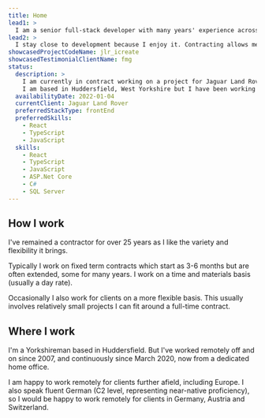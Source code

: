 ```yaml
---
title: Home
lead1: >
  I am a senior full-stack developer with many years' experience across a range of sectors. I work now primarily with React  and the Microsoft .Net stack. Since discovering React I've come to prefer front end work.
lead2: >
  I stay close to development because I enjoy it. Contracting allows me to keep learning and adopting technology as it improves. But I also help with architectural decisions, analyse, design, mentor, write tests, and regularly run meetings and customer demos. My long experience as a contractor means I can adapt to a team quickly and start adding value early on.
showcasedProjectCodeName: jlr_icreate 
showcasedTestimonialClientName: fmg
status:
  description: >
    I am currently in contract working on a project for Jaguar Land Rover until the end of the year.
    I am based in Huddersfield, West Yorkshire but I have been working remotely since March 2020 and prefer this where possible.
  availabilityDate: 2022-01-04
  currentClient: Jaguar Land Rover
  preferredStackType: frontEnd
  preferredSkills:
    - React
    - TypeScript
    - JavaScript
  skills: 
    - React
    - TypeScript
    - JavaScript
    - ASP.Net Core
    - C#
    - SQL Server
---
```

  ## How I work ##
  I've remained a contractor for over 25 years as I like the variety and flexibility it brings. 

  Typically I work on fixed term contracts which start as 3-6 months but are often extended, some for many years. I work on a time and materials basis (usually a day rate).

  Occasionally I also work for clients on a more flexible basis. This usually involves relatively small projects I can fit around a full-time contract.

  ## Where I work ##
  I'm a Yorkshireman based in Huddersfield. But I've worked remotely off and on since 2007, and continuously since March 2020, now from a dedicated home office. 
  
  I am happy to work remotely for clients further afield, including Europe. I also speak fluent German (C2 level, representing near-native proficiency), so I would be happy to work remotely for clients in Germany, Austria and Switzerland.
